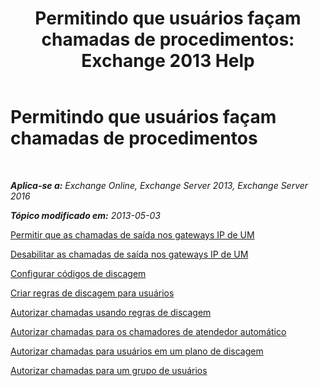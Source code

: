 ﻿---
title: 'Permitindo que usuários façam chamadas de procedimentos: Exchange 2013 Help'
TOCTitle: Permitindo que usuários façam chamadas de procedimentos
ms:assetid: 6997797d-4b79-4f6d-a89a-f36eea4e5ca4
ms:mtpsurl: https://technet.microsoft.com/pt-br/library/JJ938011(v=EXCHG.150)
ms:contentKeyID: 52058438
ms.date: 05/22/2018
mtps_version: v=EXCHG.150
ms.translationtype: MT
---

# Permitindo que usuários façam chamadas de procedimentos

 

_**Aplica-se a:** Exchange Online, Exchange Server 2013, Exchange Server 2016_

_**Tópico modificado em:** 2013-05-03_

[Permitir que as chamadas de saída nos gateways IP de UM](enable-outgoing-calls-on-um-ip-gateways-exchange-2013-help.md)

[Desabilitar as chamadas de saída nos gateways IP de UM](disable-outgoing-calls-on-um-ip-gateways-exchange-2013-help.md)

[Configurar códigos de discagem](configure-dial-codes-exchange-2013-help.md)

[Criar regras de discagem para usuários](create-dialing-rules-for-users-exchange-2013-help.md)

[Autorizar chamadas usando regras de discagem](authorize-calls-using-dialing-rules-exchange-2013-help.md)

[Autorizar chamadas para os chamadores de atendedor automático](authorize-calls-for-auto-attendant-callers-exchange-2013-help.md)

[Autorizar chamadas para usuários em um plano de discagem](authorize-calls-for-users-in-a-dial-plan-exchange-2013-help.md)

[Autorizar chamadas para um grupo de usuários](authorize-calls-for-a-group-of-users-exchange-2013-help.md)

